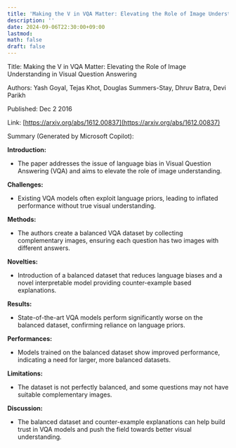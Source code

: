 ```yaml
---
title: 'Making the V in VQA Matter: Elevating the Role of Image Understanding in Visual Question Answering'
description: ''
date: 2024-09-06T22:30:00+09:00
lastmod: 
math: false
draft: false
---
```


Title: Making the V in VQA Matter: Elevating the Role of Image Understanding in Visual Question Answering

Authors: Yash Goyal, Tejas Khot, Douglas Summers-Stay, Dhruv Batra, Devi Parikh

Published: Dec 2 2016

Link: [https://arxiv.org/abs/1612.00837](https://arxiv.org/abs/1612.00837)

Summary (Generated by Microsoft Copilot):

**Introduction:**
- The paper addresses the issue of language bias in Visual Question Answering (VQA) and aims to elevate the role of image understanding.

**Challenges:**
- Existing VQA models often exploit language priors, leading to inflated performance without true visual understanding.

**Methods:**
- The authors create a balanced VQA dataset by collecting complementary images, ensuring each question has two images with different answers.

**Novelties:**
- Introduction of a balanced dataset that reduces language biases and a novel interpretable model providing counter-example based explanations.

**Results:**
- State-of-the-art VQA models perform significantly worse on the balanced dataset, confirming reliance on language priors.

**Performances:**
- Models trained on the balanced dataset show improved performance, indicating a need for larger, more balanced datasets.

**Limitations:**
- The dataset is not perfectly balanced, and some questions may not have suitable complementary images.

**Discussion:**
- The balanced dataset and counter-example explanations can help build trust in VQA models and push the field towards better visual understanding.
